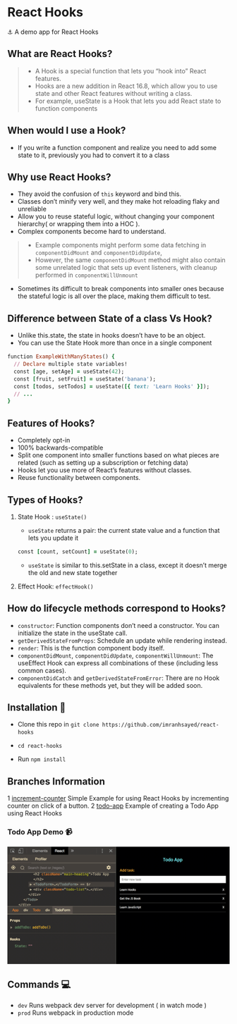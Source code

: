 # React Hooks

:anchor: A demo app for React Hooks

## What are React Hooks?

> * A Hook is a special function that lets you “hook into” React features.
> * Hooks are a new addition in React 16.8, which allow you to use state and other React features without writing a class.
> * For example, useState is a Hook that lets you add React state to function components

## When would I use a Hook?
 * If you write a function component and realize you need to add some state to it, previously you had to convert it to a class 

## Why use React Hooks?

* They avoid the confusion of `this` keyword and bind this.
* Classes don’t minify very well, and they make hot reloading flaky and unreliable
* Allow you to reuse stateful logic, without changing your component hierarchy( or wrapping them into a HOC ).
* Complex components become hard to understand.
> * Example components might perform some data fetching in `componentDidMount` and `componentDidUpdate`, 
> * However, the same `componentDidMount` method might also contain some unrelated logic that sets up event listeners, with cleanup performed in `componentWillUnmount`

* Sometimes its difficult to break components into smaller ones because the stateful logic is all over the place, making them difficult to test.

## Difference between State of a class Vs Hook?

* Unlike this.state, the state in hooks doesn’t have to be an object.
* You can use the State Hook more than once in a single component

```ruby
function ExampleWithManyStates() {
  // Declare multiple state variables!
  const [age, setAge] = useState(42);
  const [fruit, setFruit] = useState('banana');
  const [todos, setTodos] = useState([{ text: 'Learn Hooks' }]);
  // ...
}
``` 

## Features of Hooks?

* Completely opt-in
* 100% backwards-compatible
* Split one component into smaller functions based on what pieces are related (such as setting up a subscription or fetching data)
* Hooks let you use more of React’s features without classes.
* Reuse functionality between components. 

## Types of Hooks?

1. State Hook : `useState()`
   * `useState` returns a pair: the current state value and a function that lets you update it
   
   ```ruby
   const [count, setCount] = useState(0);
   ```
   
   * `useState` is similar to this.setState in a class, except it doesn’t merge the old and new state together
   
2. Effect Hook: `effectHook()`

## How do lifecycle methods correspond to Hooks?

* `constructor`: Function components don’t need a constructor. You can initialize the state in the useState call.
* `getDerivedStateFromProps`: Schedule an update while rendering instead.
* `render`: This is the function component body itself.
* `componentDidMount`, `componentDidUpdate`, `componentWillUnmount`: The useEffect Hook can express all combinations of these (including less common cases).
* `componentDidCatch` and `getDerivedStateFromError`: There are no Hook equivalents for these methods yet, but they will be added soon.



## Installation :wrench:

* Clone this repo in `git clone https://github.com/imranhsayed/react-hooks`

* `cd react-hooks`

* Run `npm install`

## Branches Information

1 [increment-counter](https://github.com/imranhsayed/react-hooks/tree/increment-counter) Simple Example for using React Hooks by incrementing counter on click of a button.
2 [todo-app](https://github.com/imranhsayed/react-hooks/tree/todo-app) Example of creating a Todo App using React Hooks

### Todo App Demo :video_camera:

![](todo-app-demo.gif)

## Commands :computer:

- `dev` Runs webpack dev server for development ( in watch mode )
- `prod` Runs webpack in production mode

